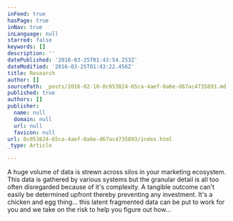 ```yaml
---
inFeed: true
hasPage: true
inNav: true
inLanguage: null
starred: false
keywords: []
description: ''
datePublished: '2016-03-25T01:43:54.253Z'
dateModified: '2016-03-25T01:43:22.456Z'
title: Research
author: []
sourcePath: _posts/2016-02-10-0c053824-65ca-4aef-8a6e-d67ac4735893.md
published: true
authors: []
publisher:
  name: null
  domain: null
  url: null
  favicon: null
url: 0c053824-65ca-4aef-8a6e-d67ac4735893/index.html
_type: Article

---
```

A huge volume of data is strewn across silos in your marketing ecosystem. This data is gathered by various systems but the granular detail is all too often disregarded because of it's complexity. A tangible outcome can't easily be determined upfront thereby preventing any investment. It's a chicken and egg thing... this latent fragmented data can be put to work for you and we take on the risk to help you figure out how...